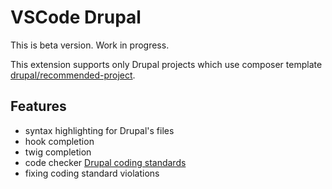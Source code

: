 # VSCode Drupal

This is beta version. Work in progress.

This extension supports only Drupal projects which use composer template [drupal/recommended-project](https://github.com/drupal/recommended-project).

## Features

- syntax highlighting for Drupal's files
- hook completion
- twig completion
- code checker [Drupal coding standards](https://www.drupal.org/docs/develop/standards)
- fixing coding standard violations
